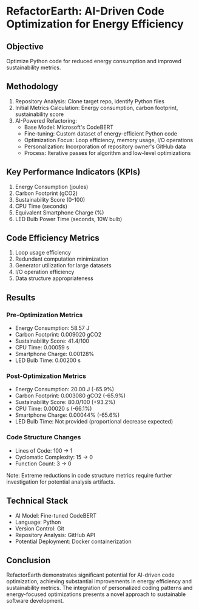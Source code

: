 # RefactorEarth: AI-Driven Code Optimization for Energy Efficiency

## Objective
Optimize Python code for reduced energy consumption and improved sustainability metrics.

## Methodology
1. Repository Analysis: Clone target repo, identify Python files
2. Initial Metrics Calculation: Energy consumption, carbon footprint, sustainability score
3. AI-Powered Refactoring:
   - Base Model: Microsoft's CodeBERT
   - Fine-tuning: Custom dataset of energy-efficient Python code
   - Optimization Focus: Loop efficiency, memory usage, I/O operations
   - Personalization: Incorporation of repository owner's GitHub data
   - Process: Iterative passes for algorithm and low-level optimizations

## Key Performance Indicators (KPIs)
1. Energy Consumption (joules)
2. Carbon Footprint (gCO2)
3. Sustainability Score (0-100)
4. CPU Time (seconds)
5. Equivalent Smartphone Charge (%)
6. LED Bulb Power Time (seconds, 10W bulb)

## Code Efficiency Metrics
1. Loop usage efficiency
2. Redundant computation minimization
3. Generator utilization for large datasets
4. I/O operation efficiency
5. Data structure appropriateness

## Results

### Pre-Optimization Metrics
- Energy Consumption: 58.57 J
- Carbon Footprint: 0.009020 gCO2
- Sustainability Score: 41.4/100
- CPU Time: 0.00059 s
- Smartphone Charge: 0.00128%
- LED Bulb Time: 0.00200 s

### Post-Optimization Metrics
- Energy Consumption: 20.00 J (-65.9%)
- Carbon Footprint: 0.003080 gCO2 (-65.9%)
- Sustainability Score: 80.0/100 (+93.2%)
- CPU Time: 0.00020 s (-66.1%)
- Smartphone Charge: 0.00044% (-65.6%)
- LED Bulb Time: Not provided (proportional decrease expected)

### Code Structure Changes
- Lines of Code: 100 → 1
- Cyclomatic Complexity: 15 → 0
- Function Count: 3 → 0

Note: Extreme reductions in code structure metrics require further investigation for potential analysis artifacts.

## Technical Stack
- AI Model: Fine-tuned CodeBERT
- Language: Python
- Version Control: Git
- Repository Analysis: GitHub API
- Potential Deployment: Docker containerization

## Conclusion
RefactorEarth demonstrates significant potential for AI-driven code optimization, achieving substantial improvements in energy efficiency and sustainability metrics. The integration of personalized coding patterns and energy-focused optimizations presents a novel approach to sustainable software development.

